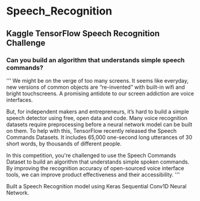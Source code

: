 # Speech_Recognition
## Kaggle TensorFlow Speech Recognition Challenge

### Can you build an algorithm that understands simple speech commands?
'''
We might be on the verge of too many screens. It seems like everyday, new versions of common objects are “re-invented” with built-in wifi and bright touchscreens. A promising antidote to our screen addiction are voice interfaces.

But, for independent makers and entrepreneurs, it’s hard to build a simple speech detector using free, open data and code. Many voice recognition datasets require preprocessing before a neural network model can be built on them. To help with this, TensorFlow recently released the Speech Commands Datasets. It includes 65,000 one-second long utterances of 30 short words, by thousands of different people.

In this competition, you're challenged to use the Speech Commands Dataset to build an algorithm that understands simple spoken commands. By improving the recognition accuracy of open-sourced voice interface tools, we can improve product effectiveness and their accessibility.
'''

Built a Speech Recognition model using Keras Sequential Conv1D Neural Network.
